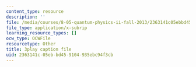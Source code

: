 ```yaml
---
content_type: resource
description: ''
file: /media/courses/8-05-quantum-physics-ii-fall-2013/2363141c05ebbd459104935ebc94f3cb_RTKvGmiT-9Q.srt
file_type: application/x-subrip
learning_resource_types: []
ocw_type: OCWFile
resourcetype: Other
title: 3play caption file
uid: 2363141c-05eb-bd45-9104-935ebc94f3cb
---
```

